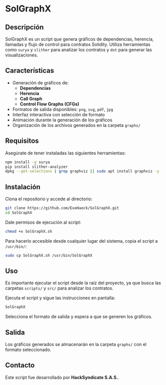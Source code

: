 # SolGraphX

## Descripción
SolGraphX es un script que genera gráficos de dependencias, herencia, llamadas y flujo de control para contratos Solidity. Utiliza herramientas como `surya` y `slither` para analizar los contratos y `dot` para generar las visualizaciones.

## Características
- Generación de gráficos de:
  - **Dependencias**
  - **Herencia**
  - **Call Graph**
  - **Control Flow Graphs (CFGs)**
- Formatos de salida disponibles: `png`, `svg`, `pdf`, `jpg`
- Interfaz interactiva con selección de formato
- Animación durante la generación de los gráficos
- Organización de los archivos generados en la carpeta `graphs/`

## Requisitos
Asegúrate de tener instaladas las siguientes herramientas:

```bash
npm install -g surya
pip install slither-analyzer
dpkg --get-selections | grep graphviz || sudo apt install graphviz -y
```

## Instalación
Clona el repositorio y accede al directorio:

```bash
git clone https://github.com/ExoHaeck/SolGraphX.git
cd SolGraphX
```

Dale permisos de ejecución al script:

```bash
chmod +x SolGraphX.sh
```

Para hacerlo accesible desde cualquier lugar del sistema, copia el script a `/usr/bin/`:

```bash
sudo cp SolGraphX.sh /usr/bin/SolGraphX
```

## Uso
Es importante ejecutar el script desde la raíz del proyecto, ya que busca las carpetas `scripts/` y `src/` para analizar los contratos.

Ejecuta el script y sigue las instrucciones en pantalla:

```bash
SolGraphX
```

Selecciona el formato de salida y espera a que se generen los gráficos.

## Salida
Los gráficos generados se almacenarán en la carpeta `graphs/` con el formato seleccionado.

## Contacto
Este script fue desarrollado por **HackSyndicate S.A.S.**. 




